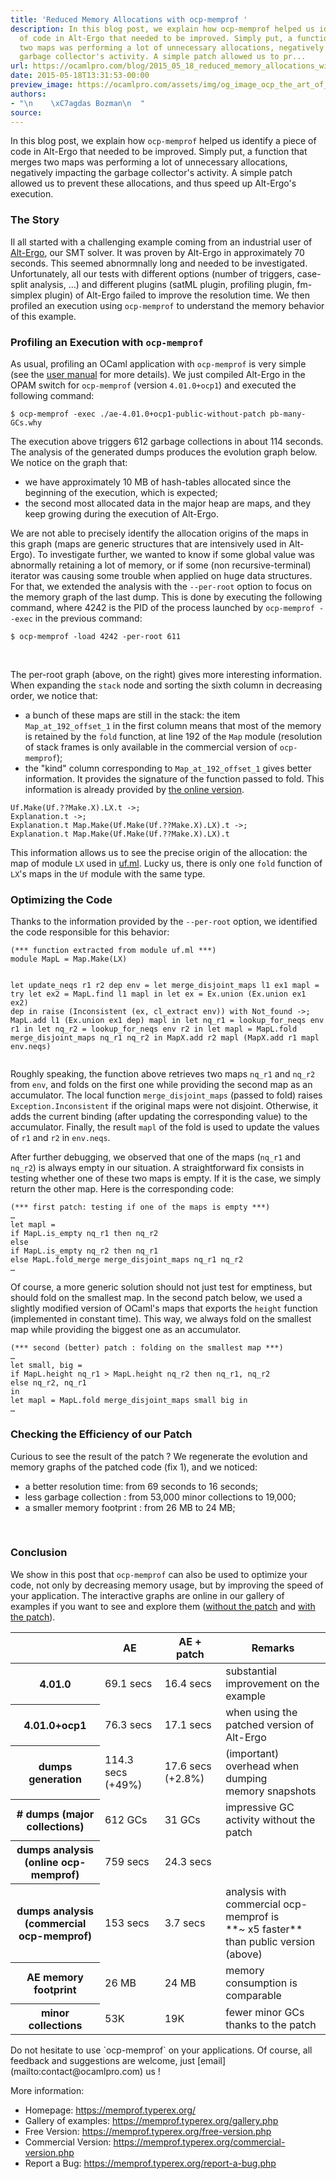 ```yaml
---
title: 'Reduced Memory Allocations with ocp-memprof '
description: In this blog post, we explain how ocp-memprof helped us identify a piece
  of code in Alt-Ergo that needed to be improved. Simply put, a function that merges
  two maps was performing a lot of unnecessary allocations, negatively impacting the
  garbage collector's activity. A simple patch allowed us to pr...
url: https://ocamlpro.com/blog/2015_05_18_reduced_memory_allocations_with_ocp_memprof
date: 2015-05-18T13:31:53-00:00
preview_image: https://ocamlpro.com/assets/img/og_image_ocp_the_art_of_prog.png
authors:
- "\n    \xC7agdas Bozman\n  "
source:
---
```


<p>In this blog post, we explain how <code>ocp-memprof</code> helped us identify a piece of code in Alt-Ergo that needed to be improved. Simply put, a function that merges two maps was performing a lot of unnecessary allocations, negatively impacting the garbage collector's activity. A simple patch allowed us to prevent these allocations, and thus speed up Alt-Ergo's execution.</p>
<h3>The Story</h3>
<p>Il all started with a challenging example coming from an industrial user of <a href="https://alt-ergo.ocamlpro.com/">Alt-Ergo</a>, our SMT solver. It was proven by Alt-Ergo in approximately 70 seconds. This seemed abnormnally long and needed to be investigated. Unfortunately, all our tests with different options (number of triggers, case-split analysis, …) and different plugins (satML plugin, profiling plugin, fm-simplex plugin) of Alt-Ergo failed to improve the resolution time. We then profiled an execution using <code>ocp-memprof</code> to understand the memory behavior of this example.</p>
<h3>Profiling an Execution with <code>ocp-memprof</code></h3>
<p>As usual, profiling an OCaml application with <code>ocp-memprof</code> is very simple (see the <a href="https://memprof.typerex.org/free-version.php?action=documentation">user manual</a> for more details). We just compiled Alt-Ergo in the OPAM switch for <code>ocp-memprof</code> (version <code>4.01.0+ocp1</code>) and executed the following command:</p>
<pre><code class="language-shell-session">$ ocp-memprof -exec ./ae-4.01.0+ocp1-public-without-patch pb-many-GCs.why
</code></pre>
<p>The execution above triggers 612 garbage collections in about 114 seconds. The analysis of the generated dumps produces the evolution graph below. We notice on the graph that:</p>
<ul>
<li>we have approximately 10 MB of hash-tables allocated since the beginning of the execution, which is expected;
</li>
<li>the second most allocated data in the major heap are maps, and they keep growing during the execution of Alt-Ergo.
</li>
</ul>
<p>We are not able to precisely identify the allocation origins of the maps in this graph (maps are generic structures that are intensively used in Alt-Ergo). To investigate further, we wanted to know if some global value was abnormally retaining a lot of memory, or if some (non recursive-terminal) iterator was causing some trouble when applied on huge data structures. For that, we extended the analysis with the <code>--per-root</code> option to focus on the memory graph of the last dump. This is done by executing the following command, where 4242 is the PID of the process launched by <code>ocp-memprof --exec</code> in the previous command:</p>
<pre><code class="language-shell-session">$ ocp-memprof -load 4242 -per-root 611
</code></pre>
<p><img src="https://ocamlpro.com/blog/assets/img/graph_before_mini.png" alt="">
<img src="https://ocamlpro.com/blog/assets/img/screenshot_per_root_before_mini.png" alt=""></p>
<p>The per-root graph (above, on the right) gives more interesting information. When expanding the <code>stack</code> node and sorting the sixth column in decreasing order, we notice that:</p>
<ul>
<li>a bunch of these maps are still in the stack: the item <code>Map_at_192_offset_1</code> in the first column means that most of the memory is retained by the <code>fold</code> function, at line 192 of the <code>Map</code> module (resolution of stack frames is only available in the commercial version of <code>ocp-memprof</code>);
</li>
<li>the "kind" column corresponding to <code>Map_at_192_offset_1</code> gives better information. It provides the signature of the function passed to fold. This information is already provided by <a href="https://memprof.typerex.org/">the online version</a>.
</li>
</ul>
<pre><code class="language-cpp">Uf.Make(Uf.??Make.X).LX.t -&gt;;
Explanation.t -&gt;;
Explanation.t Map.Make(Uf.Make(Uf.??Make.X).LX).t -&gt;;
Explanation.t Map.Make(Uf.Make(Uf.??Make.X).LX).t
</code></pre>
<p>This information allows us to see the precise origin of the allocation: the map of module <code>LX</code> used in <a href="https://github.com/OCamlPro/alt-ergo/blob/master/src/theories/uf.ml">uf.ml</a>. Lucky us, there is only one <code>fold</code> function of <code>LX</code>'s maps in the <code>Uf</code> module with the same type.</p>
<h3>Optimizing the Code</h3>
<p>Thanks to the information provided by the <code>--per-root</code> option, we identified the code responsible for this behavior:</p>
<pre><code class="language-ocaml">(*** function extracted from module uf.ml ***)
module MapL = Map.Make(LX)

let update_neqs r1 r2 dep env =
let merge_disjoint_maps l1 ex1 mapl =
try
let ex2 = MapL.find l1 mapl in
let ex = Ex.union (Ex.union ex1 ex2) dep in
raise (Inconsistent (ex, cl_extract env))
with Not_found -&gt;;
MapL.add l1 (Ex.union ex1 dep) mapl
in
let nq_r1 = lookup_for_neqs env r1 in
let nq_r2 = lookup_for_neqs env r2 in
let mapl = MapL.fold merge_disjoint_maps nq_r1 nq_r2 in
MapX.add r2 mapl (MapX.add r1 mapl env.neqs)
</code></pre>
<p>Roughly speaking, the function above retrieves two maps <code>nq_r1</code> and <code>nq_r2</code> from <code>env</code>, and folds on the first one while providing the second map as an accumulator. The local function <code>merge_disjoint_maps</code> (passed to fold) raises <code>Exception.Inconsistent</code> if the original maps were not disjoint. Otherwise, it adds the current binding (after updating the corresponding value) to the accumulator. Finally, the result <code>mapl</code> of the fold is used to update the values of <code>r1</code> and <code>r2</code> in <code>env.neqs</code>.</p>
<p>After further debugging, we observed that one of the maps (<code>nq_r1</code> and <code>nq_r2</code>) is always empty in our situation. A straightforward fix consists in testing whether one of these two maps is empty. If it is the case, we simply return the other map. Here is the corresponding code:</p>
<pre><code class="language-ocaml">(*** first patch: testing if one of the maps is empty ***)
…
let mapl =
if MapL.is_empty nq_r1 then nq_r2
else
if MapL.is_empty nq_r2 then nq_r1
else MapL.fold_merge merge_disjoint_maps nq_r1 nq_r2
…
</code></pre>
<p>Of course, a more generic solution should not just test for emptiness, but should fold on the smallest map. In the second patch below, we used a slightly modified version of OCaml's maps that exports the <code>height</code> function (implemented in constant time). This way, we always fold on the smallest map while providing the biggest one as an accumulator.</p>
<pre><code class="language-ocaml">(*** second (better) patch : folding on the smallest map ***)
…
let small, big =
if MapL.height nq_r1 &gt; MapL.height nq_r2 then nq_r1, nq_r2
else nq_r2, nq_r1
in
let mapl = MapL.fold merge_disjoint_maps small big in
…
</code></pre>
<h3>Checking the Efficiency of our Patch</h3>
<p>Curious to see the result of the patch ? We regenerate the evolution and memory graphs of the patched code (fix 1), and we noticed:</p>
<ul>
<li>a better resolution time: from 69 seconds to 16 seconds;
</li>
<li>less garbage collection : from 53,000 minor collections to 19,000;
</li>
<li>a smaller memory footprint : from 26 MB to 24 MB;
</li>
</ul>
<p><img src="https://ocamlpro.com/blog/assets/img/graph_after_mini.png" alt="">
<img src="https://ocamlpro.com/blog/assets/img/screenshot_per_root_after_mini.png" alt=""></p>
<h3>Conclusion</h3>
<p>We show in this post that <code>ocp-memprof</code> can also be used to optimize your code, not only by decreasing memory usage, but by improving the speed of your application. The interactive graphs are online in our gallery of examples if you want to see and explore them (<a href="https://memprof.typerex.org/users/5a198a7f26b9b9d6f402276e16818a66/2015-05-15_15-32-21_48c9e783500e896444f998eb001fff4c_4242/">without the patch</a> and <a href="https://memprof.typerex.org/users/5a198a7f26b9b9d6f402276e16818a66/2015-05-15_16-13-22_4174baa4b9b5d8845653e04307b010a9_4530/">with the patch</a>).</p>
<table class="tableau2">
<tbody>
<tr>
<td></td>
<th>AE</th>
<th>AE + patch</th>
<th>Remarks</th>
</tr>
</tbody>
<tbody>
<tr>
<th>4.01.0</th>
<td>69.1 secs</td>
<td>16.4 secs</td>
<td>substantial improvement on the example</td>
</tr>
<tr>
<th>4.01.0+ocp1</th>
<td>76.3 secs</td>
<td>17.1 secs</td>
<td>when using the patched version of Alt-Ergo</td>
</tr>
<tr>
<th>dumps generation</th>
<td>114.3 secs (+49%)</td>
<td>17.6 secs (+2.8%)</td>
<td>(important) overhead when dumping<br>
memory snapshots</td>
</tr>
<tr>
<th># dumps (major collections)</th>
<td>612 GCs</td>
<td>31 GCs</td>
<td>impressive GC activity without the patch</td>
</tr>
<tr>
<th>dumps analysis<br>
(online ocp-memprof)</th>
<td>759 secs</td>
<td>24.3 secs</td>
<td></td>
</tr>
<tr>
<th>dumps analysis<br>
(commercial ocp-memprof)</th>
<td>153 secs</td>
<td>3.7 secs</td>
<td>analysis with commercial ocp-memprof is<br>
**~ x5 faster** than public version (above)</td>
</tr>
<tr>
<th>AE memory footprint</th>
<td>26 MB</td>
<td>24 MB</td>
<td>memory consumption is comparable</td>
</tr>
<tr>
<th>minor collections</th>
<td>53K</td>
<td>19K</td>
<td>fewer minor GCs thanks to the patch</td>
</tr>
</tbody>
</table>
Do not hesitate to use `ocp-memprof` on your applications. Of course, all feedback and suggestions are welcome, just [email](mailto:contact@ocamlpro.com) us !
<p>More information:</p>
<ul>
<li>Homepage: <a href="https://memprof.typerex.org/">https://memprof.typerex.org/</a>
</li>
<li>Gallery of examples: <a href="https://memprof.typerex.org/gallery.php">https://memprof.typerex.org/gallery.php</a>
</li>
<li>Free Version: <a href="https://memprof.typerex.org/free-version.php">https://memprof.typerex.org/free-version.php</a>
</li>
<li>Commercial Version: <a href="https://memprof.typerex.org/commercial-version.php">https://memprof.typerex.org/commercial-version.php</a>
</li>
<li>Report a Bug: <a href="https://memprof.typerex.org/report-a-bug.php">https://memprof.typerex.org/report-a-bug.php</a>
</li>
</ul>

